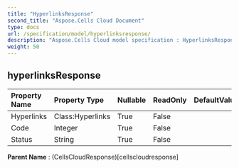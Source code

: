 ```yaml
---
title: "HyperlinksResponse"
second_title: "Aspose.Cells Cloud Document"
type: docs
url: /specification/model/hyperlinksresponse/
description: "Aspose.Cells Cloud model specification : HyperlinksResponse. Effortlessly handle Excel and other spreadsheet documents with features like opening, generating, editing, splitting, merging, comparing, and converting."
weight: 50
---
```


## **hyperlinksResponse**

 

| Property Name | Property Type | Nullable |  ReadOnly | DefaultValue | Description | 
| :- | :- | :- |:- |  :- | :- |
| Hyperlinks | Class:Hyperlinks | True |  False |  |  |  
| Code | Integer | True |  False |  |  |  
| Status | String | True |  False |  |  |  

**Parent Name** : (CellsCloudResponse)[cellscloudresponse]

